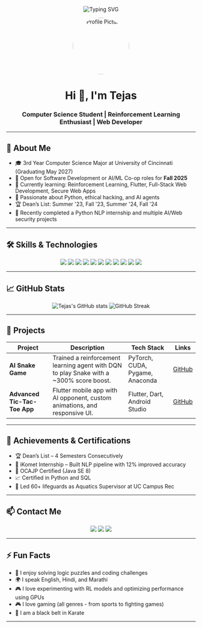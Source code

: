 <!-- Banner or animated GIF -->
<p align="center">
  <img src="https://readme-typing-svg.demolab.com?font=Fira+Code&size=30&pause=1000&color=36BCF7&center=true&vCenter=true&width=800&lines=Hi+%F0%9F%91%8B%2C+I'm+Tejas!;Welcome+to+my+GitHub+Profile!;Full-Stack+Developer+%7C+AI+Explorer+%7C+Cybersecurity+Learner" alt="Typing SVG" />
</p>

<!-- Profile picture -->
<p align="center">
  <img src="https://avatars.githubusercontent.com/u/213232097?s=400&u=98ebf3642750793b20824377c1bdd55a994480b9&v=4" width="150" height="150" style="border-radius:50%;" alt="Profile Picture"/>
</p>

<h1 align="center">Hi 👋, I'm Tejas</h1>
<h3 align="center">Computer Science Student | Reinforcement Learning Enthusiast | Web Developer</h3>

---

## 🚀 About Me

- 🎓 3rd Year Computer Science Major at University of Cincinnati (Graduating May 2027)
- 💼 Open for Software Development or AI/ML Co-op roles for **Fall 2025**
- 🌱 Currently learning: Reinforcement Learning, Flutter, Full-Stack Web Development, Secure Web Apps
- 🧠 Passionate about Python, ethical hacking, and AI agents
- 🏆 Dean’s List: Summer '23, Fall '23, Summer '24, Fall '24
- 🔎 Recently completed a Python NLP internship and multiple AI/Web security projects

---

## 🛠️ Skills & Technologies

<p align="center">
  <img src="https://img.shields.io/badge/-Python-3776AB?style=for-the-badge&logo=python&logoColor=white"/>
  <img src="https://img.shields.io/badge/-Dart-0175C2?style=for-the-badge&logo=dart&logoColor=white"/>
  <img src="https://img.shields.io/badge/-Flutter-02569B?style=for-the-badge&logo=flutter&logoColor=white"/>
  <img src="https://img.shields.io/badge/-JavaScript-F7DF1E?style=for-the-badge&logo=javascript&logoColor=black"/>
  <img src="https://img.shields.io/badge/-C/C++-00599C?style=for-the-badge&logo=c%2B%2B&logoColor=white"/>
  <img src="https://img.shields.io/badge/-PHP-777BB4?style=for-the-badge&logo=php&logoColor=white"/>
  <img src="https://img.shields.io/badge/-SQL-4479A1?style=for-the-badge&logo=mysql&logoColor=white"/>
  <img src="https://img.shields.io/badge/-PyTorch-EE4C2C?style=for-the-badge&logo=pytorch&logoColor=white"/>
  <img src="https://img.shields.io/badge/-SpaCy-09A3D5?style=for-the-badge&logo=spacy&logoColor=white"/>
  <img src="https://img.shields.io/badge/-PowerBI-F2C811?style=for-the-badge&logo=powerbi&logoColor=black"/>
  <img src="https://img.shields.io/badge/-Git-F05032?style=for-the-badge&logo=git&logoColor=white"/>
</p>

---

## 📈 GitHub Stats

<p align="center">
  <img src="https://github-readme-stats.vercel.app/api?username=ghodketejas&show_icons=true&theme=radical" alt="Tejas's GitHub stats"/>
  <img src="https://github-readme-streak-stats.herokuapp.com/?user=ghodketejas&theme=radical" alt="GitHub Streak"/>
</p>

---

## 💼 Projects

| Project | Description | Tech Stack | Links |
|---------|-------------|------------|-------|
| **AI Snake Game** | Trained a reinforcement learning agent with DQN to play Snake with a ~300% score boost. | PyTorch, CUDA, Pygame, Anaconda | [GitHub](https://github.com/your-repo) |
| **Advanced Tic-Tac-Toe App** | Flutter mobile app with AI opponent, custom animations, and responsive UI. | Flutter, Dart, Android Studio | [GitHub](https://github.com/your-repo) |

---

## 🏅 Achievements & Certifications

- 🏆 Dean’s List – 4 Semesters Consecutively
- 🧪 iKomet Internship – Built NLP pipeline with 12% improved accuracy
- 📜 OCAJP Certified (Java SE 8)
- 📈 Certified in Python and SQL
- 🚨 Led 60+ lifeguards as Aquatics Supervisor at UC Campus Rec

---

## 📫 Contact Me

<p align="center">
  <a href="mailto:ghodketg@mail.uc.edu"><img src="https://img.shields.io/badge/-Email-D14836?style=for-the-badge&logo=gmail&logoColor=white"/></a>
  <a href="https://www.linkedin.com/in/ghodketguc/"><img src="https://img.shields.io/badge/-LinkedIn-0077B5?style=for-the-badge&logo=linkedin&logoColor=white"/></a>
  <a href="https://ghodketejas.github.io/"><img src="https://img.shields.io/badge/-Portfolio-24292E?style=for-the-badge&logo=github&logoColor=white"/></a>
</p>

---

## ⚡ Fun Facts

- 🧩 I enjoy solving logic puzzles and coding challenges
- 🌍 I speak English, Hindi, and Marathi
- 🎮 I love experimenting with RL models and optimizing performance using GPUs
- 🎮 I love gaming (all genres - from sports to fighting games)
- 🥋 I am a black belt in Karate

---

<!-- Thanks for visiting! Let’s connect and collaborate! -->
